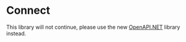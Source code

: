 # Connect

This library will not continue, please use the new [OpenAPI.NET](https://github.com/spotware/OpenAPI.Net) library instead.
